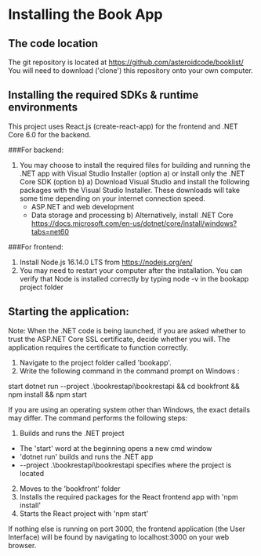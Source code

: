 # Installing the Book App

## The code location
The git repository is located at https://github.com/asteroidcode/booklist/
You will need to download ('clone') this repository onto your own computer.

## Installing the required SDKs & runtime environments
This project uses React.js (create-react-app) for the frontend and .NET Core 6.0 for the backend.

###For backend:
1. You may choose to install the required files for building and running the .NET app with Visual Studio Installer (option a) or install only the .NET Core SDK (option b) 
 a) Download Visual Studio and install the following packages with the Visual Studio Installer. These downloads will take some time depending on your internet connection speed.
	* ASP.NET and web development 
	* Data storage and processing
 b) Alternatively, install .NET Core https://docs.microsoft.com/en-us/dotnet/core/install/windows?tabs=net60

###For frontend:
1. Install Node.js 16.14.0 LTS from https://nodejs.org/en/
2. You may need to restart your computer after the installation. You can verify that Node is installed correctly by typing node -v in the bookapp project folder

## Starting the application:

Note: When the .NET code is being launched, if you are asked whether to trust the ASP.NET Core SSL certificate, decide whether you will. The application requires the certificate to function correctly.

1. Navigate to the project folder called 'bookapp'.
2. Write the following command in the command prompt on Windows :

start dotnet run --project .\bookrestapi\bookrestapi && cd bookfront && npm install && npm start

If you are using an operating system other than Windows, the exact details may differ.
The command performs the following steps: 
1. Builds and runs the .NET project 
* The 'start' word at the beginning opens a new cmd window
* 'dotnet run' builds and runs the .NET app
* --project .\bookrestapi\bookrestapi specifies where the project is located  
2. Moves to the 'bookfront' folder 
3. Installs the required packages for the React frontend app with 'npm install'
4. Starts the React project with 'npm start'

If nothing else is running on port 3000, the frontend application (the User Interface) will be found by navigating to localhost:3000 on your web browser.